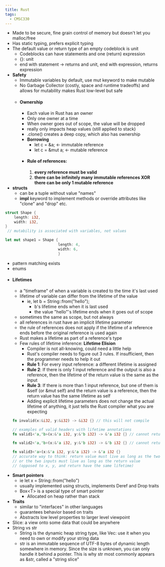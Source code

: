 ```yaml
---
title: Rust
tags:
  - CMSC330
---
```

- Made to be secure, fine grain control of memory but doesn't let you malloc/free
- Has static typing, prefers explicit typing
- The default value or return type of an empty codeblock is unit
	- Codeblocks can have statements and one (return) expression
	- {}: unit
	- end with statement -> returns and unit, end with expression, returns expression
- **Safety**
	- Immutable variables by default, use mut keyword to make mutable
	- No Garbage Collector (costly, space and runtime tradeoffs) and allows for mutability makes Rust low-level but safe
	- #### **Ownership**
		- Each value in Rust has an owner
		- Only one owner at a time
		- When owner goes out of scope, the value will be dropped
		- really only impacts heap values (still applied to stack)
		- .clone() creates a deep copy, which also has ownership
		- **Borrowing**
			- let c = &a; <- immutable reference
			- let c = &mut a;  <- mutable reference
		- #### **Rule of references:**
			1. **every reference must be valid**
			2. **there can be infinitely many immutable references XOR there can be only 1 mutable reference**
- **structs**
	- can be a tuple without value "names"
	- **impl** keyword to implement methods or override attributes like "clone" and "drop" etc.
```Rust
struct Shape {
	length: i32,
	width: i32,
}
 // mutability is associated with variables, not values

let mut shape1 = Shape {
						length: 4, 
						width: 6, 
						}
```
- pattern matching exists
- enums
- #### **Lifetimes**
	- a "timeframe" of when a variable is created to the time it's last used
	- lifetime of variable can differ from the lifetime of the value
		- ie, let b = String::from("hello");
			- b's lifetime ends when it is last used
			- the value "hello"'s lifetime ends when it goes out of scope
	- sometimes the same as scope, but not always
	- all references in rust have an implicit lifetime parameter
	- the rule of references does not apply if the lifetime of a reference ends before the original reference is used again
	- Rust makes a lifetime as part of a reference's type
	- Few rules of lifetime inference: **Lifetime Elision**
		- Compiler is not all-knowing, could need a little help
		- Rust's compiler needs to figure out 3 rules. If insufficient, then the programmer needs to help it out
		- **Rule 1**: For every input reference: a different lifetime is assigned
		- **Rule 2**: If there is only 1 input reference and the output is also a reference, then the lifetime of the return value is the same as the input
		- **Rule 3**: If there is more than 1 input reference, but one of them is &self (or &mut self) and the return value is a reference, then the return value has the same lifetime as self
		- Adding explicit lifetime parameters does not change the actual lifetime of anything, it just tells the Rust compiler what you are expecting
	```Rust 
	fn invalid(x:&i32, y:&i32) -> &i32 {} // this will not compile
	
	// examples of valid headers with lifetime annotations
	fn valid1<'a,'b>(x:&'a i32, y:&'b i32) -> &'a i32 {} // cannot return y
	
	fn valid2<'a,'b>(x:&'a i32, y:&'b i32) -> &'b i32 {} // cannot return x
	
	fn valid3<'a>(x:&'a i32, y:&'a i32) -> &'a i32 {} 
	// accurate way to think: return value must live as long as the two inputs
	// or the two inputs must live as long as the return value
	// (opposed to x, y, and return have the same lifetime)
	```
- **Smart pointers**
	- ie let x = String::from("hello")
	- usually implemented using structs, implements Deref and Drop traits
	- Box\<T> is a special type of smart pointer
		- Allocated on heap rather than stack
- **Traits**
	- similar to "interfaces" in other languages
	- guarantees behavior based on traits
	- Abstracts low level properties to larger level viewpoint
- Slice: a view onto some data that could be anywhere
- String vs str
	- String is the dynamic heap string type, like Vec: use it when you need to own or modify your string data
	- str is an immutable sequence of UTF-8 bytes of dynamic length somewhere in memory. Since the size is unknown, you can only handle it behind a pointer. This is why str most commonly appears as &str, called a "string slice"